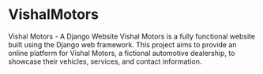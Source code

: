 # VishalMotors
Vishal Motors - A Django Website Vishal Motors is a fully functional website built using the Django web framework. This project aims to provide an online platform for Vishal Motors, a fictional automotive dealership, to showcase their vehicles, services, and contact information.
